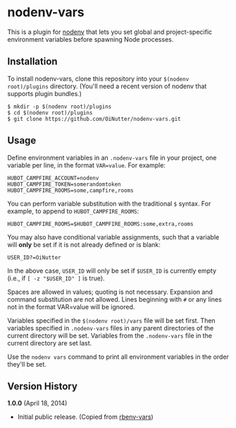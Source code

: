 # nodenv-vars

This is a plugin for [nodenv](https://github.com/OiNutter/nodenv)
that lets you set global and project-specific environment variables
before spawning Node processes.

## Installation

To install nodenv-vars, clone this repository into your
`$(nodenv root)/plugins` directory. (You'll need a recent version of nodenv
that supports plugin bundles.)

    $ mkdir -p $(nodenv root)/plugins
    $ cd $(nodenv root)/plugins
    $ git clone https://github.com/OiNutter/nodenv-vars.git

## Usage

Define environment variables in an `.nodenv-vars` file in your project,
one variable per line, in the format `VAR=value`. For example:

    HUBOT_CAMPFIRE_ACCOUNT=nodenv
    HUBOT_CAMPFIRE_TOKEN=somerandomtoken
    HUBOT_CAMPFIRE_ROOMS=some,campfire,rooms

You can perform variable substitution with the traditional `$`
syntax. For example, to append to `HUBOT_CAMPFIRE_ROOMS`:

    HUBOT_CAMPFIRE_ROOMS=$HUBOT_CAMPFIRE_ROOMS:some,extra,rooms

You may also have conditional variable assignments, such that a
variable will **only** be set if it is not already defined or is blank:

    USER_ID?=OiNutter

In the above case, `USER_ID` will only be set if `$USER_ID` is
currently empty (i.e., if `[ -z "$USER_ID" ]` is true).

Spaces are allowed in values; quoting is not necessary. Expansion and
command substitution are not allowed. Lines beginning with `#` or any
lines not in the format VAR=value will be ignored.

Variables specified in the `$(nodenv root)/vars` file will be set
first. Then variables specified in `.nodenv-vars` files in any parent
directories of the current directory will be set. Variables from the
`.nodenv-vars` file in the current directory are set last.

Use the `nodenv vars` command to print all environment variables in the
order they'll be set.

## Version History

**1.0.0** (April 18, 2014)

* Initial public release. (Copied from [rbenv-vars](http://github.com/sstephenson/rbenv-vars))
